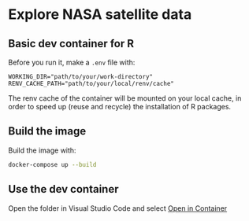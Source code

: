 # Explore NASA satellite data

## Basic dev container for R

Before you run it, make a `.env` file with:

```env
WORKING_DIR="path/to/your/work-directory"
RENV_CACHE_PATH="path/to/your/local/renv/cache"
```

The renv cache of the container will be mounted on your local cache, in order to speed up (reuse and recycle) the installation of R packages.

## Build the image

Build the image with:

```sh
docker-compose up --build
```

## Use the dev container

Open the folder in Visual Studio Code and select [Open in Container](https://code.visualstudio.com/docs/devcontainers/containers#_quick-start-open-an-existing-folder-in-a-container)